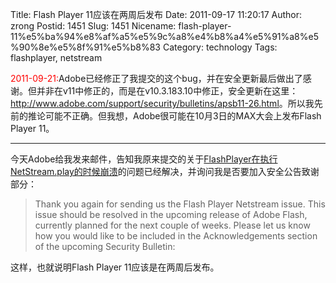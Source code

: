 Title: Flash Player 11应该在两周后发布
Date: 2011-09-17 11:20:17
Author: zrong
Postid: 1451
Slug: 1451
Nicename: flash-player-11%e5%ba%94%e8%af%a5%e5%9c%a8%e4%b8%a4%e5%91%a8%e5%90%8e%e5%8f%91%e5%b8%83
Category: technology
Tags: flashplayer, netstream

<span
style="color:red">2011-09-21:</span>Adobe已经修正了我提交的这个bug，并在安全更新最后做出了感谢。但并非在v11中修正的，而是在v10.3.183.10中修正，安全更新在这里：<http://www.adobe.com/support/security/bulletins/apsb11-26.html>。所以我先前的推论可能不正确。但我想，Adobe很可能在10月3日的MAX大会上发布Flash
Player 11。

------------------------------------------------------------------------

今天Adobe给我发来邮件，告知我原来提交的关于[FlashPlayer在执行NetStream.play的时候崩溃](http://zengrong.net/post/1390.htm)的问题已经解决，并询问我是否要加入安全公告致谢部分：

> Thank you again for sending us the Flash Player Netstream issue. This
> issue should be resolved in the upcoming release of Adobe Flash,
> currently planned for the next couple of weeks. Please let us know how
> you would like to be included in the Acknowledgements section of the
> upcoming Security Bulletin:

这样，也就说明Flash Player 11应该是在两周后发布。

